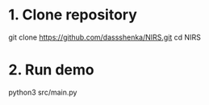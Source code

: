 # 1. Clone repository
git clone https://github.com/dassshenka/NIRS.git
cd NIRS

# 2. Run demo
python3 src/main.py
